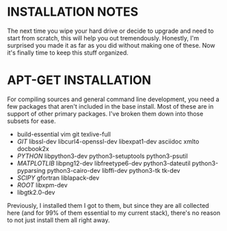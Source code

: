 INSTALLATION NOTES
==================

The next time you wipe your hard drive or decide to upgrade and need to start
from scratch, this will help you out tremendously. Honestly, I'm surprised you
made it as far as you did without making one of these. Now it's finally time to
keep this stuff organized.

APT-GET INSTALLATION
====================

For compiling sources and general command line development, you need a few
packages that aren't included in the base install. Most of these are in support
of other primary packages. I've broken them down into those subsets for ease.

- build-essential vim git texlive-full
- *GIT* libssl-dev libcurl4-openssl-dev libexpat1-dev asciidoc xmlto docbook2x
- *PYTHON* libpython3-dev python3-setuptools python3-psutil
- *MATPLOTLIB* libpng12-dev libfreetype6-dev python3-dateutil python3-pyparsing
  python3-cairo-dev libffi-dev python3-tk tk-dev
- *SCIPY* gfortran liblapack-dev
- *ROOT* libxpm-dev
- libgtk2.0-dev

Previously, I installed them I got to them, but since they are all collected
here (and for 99% of them essential to my current stack), there's no reason to
not just install them all right away.
